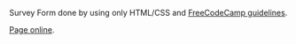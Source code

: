Survey Form done by using only HTML/CSS and [FreeCodeCamp guidelines](https://learn.freecodecamp.org/responsive-web-design/responsive-web-design-projects/build-a-survey-form/).

[Page online](https://codepen.io/alexanderwacc/full/gJKxOY).
